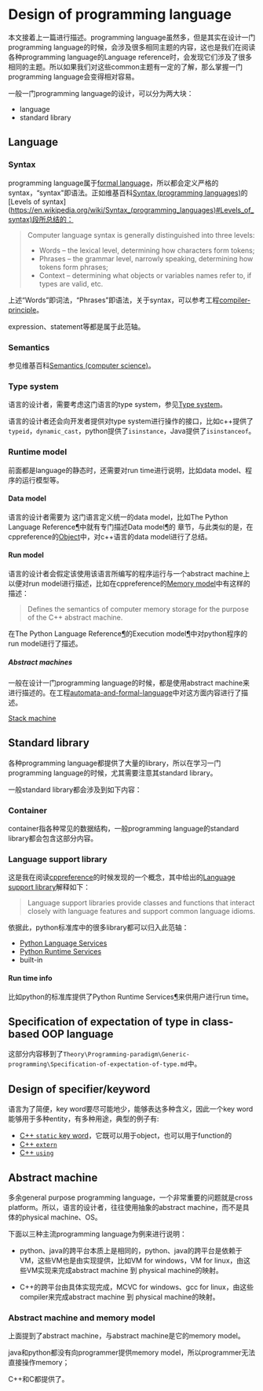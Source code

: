 # Design of programming language

本文接着上一篇进行描述。programming language虽然多，但是其实在设计一门programming language的时候，会涉及很多相同主题的内容，这也是我们在阅读各种programming language的Language reference时，会发现它们涉及了很多相同的主题。所以如果我们对这些common主题有一定的了解，那么掌握一门programming language会变得相对容易。

一般一门programming language的设计，可以分为两大块：

- language 
- standard library

## Language 

### Syntax 

programming language属于[formal language](https://en.wikipedia.org/wiki/Formal_language)，所以都会定义严格的syntax，“syntax"即语法。正如维基百科[Syntax (programming languages)](https://en.wikipedia.org/wiki/Syntax_(programming_languages))的[Levels of syntax](https://en.wikipedia.org/wiki/Syntax_(programming_languages)#Levels_of_syntax)段所总结的：

> Computer language syntax is generally distinguished into three levels:
>
> - Words – the lexical level, determining how characters form tokens;
> - Phrases – the grammar level, narrowly speaking, determining how tokens form phrases;
> - Context – determining what objects or variables names refer to, if types are valid, etc.

上述“Words”即词法，“Phrases”即语法，关于syntax，可以参考工程[compiler-principle](https://dengking.github.io/compiler-principle/)。

expression、statement等都是属于此范轴。

### Semantics 

参见维基百科[Semantics (computer science)](https://en.wikipedia.org/wiki/Semantics_(computer_science))。



### Type system

语言的设计者，需要考虑这门语言的type system，参见[Type system](../../Type-system/Type-system.md)。

语言的设计者还会向开发者提供对type system进行操作的接口，比如c++提供了`typeid`，`dynamic_cast`，python提供了`isinstance`，Java提供了`isinstanceof`。



### Runtime model

前面都是language的静态时，还需要对run time进行说明，比如data model、程序的运行模型等。

#### Data model

语言的设计者需要为 这门语言定义统一的data model，比如The Python Language Reference[¶](https://docs.python.org/3/reference/index.html#the-python-language-reference)中就有专门描述Data model[¶](https://docs.python.org/3/reference/datamodel.html#data-model)的 章节，与此类似的是，在cppreference的[Object](https://en.cppreference.com/w/cpp/language/object)中，对c++语言的data model进行了总结。



#### Run model

语言的设计者会假定该使用该语言所编写的程序运行与一个abstract machine上以便对run model进行描述，比如在cppreference的[Memory model](https://en.cppreference.com/w/cpp/language/memory_model)中有这样的描述：

> Defines the semantics of computer memory storage for the purpose of the C++ abstract machine.



在The Python Language Reference[¶](https://docs.python.org/3/reference/index.html#the-python-language-reference)的Execution model[¶](https://docs.python.org/3/reference/executionmodel.html#execution-model)中对python程序的run model进行了描述。



##### Abstract machines

一般在设计一门programming language的时候，都是使用abstract machine来进行描述的。在工程[automata-and-formal-language](https://dengking.github.io/automata-and-formal-language)中对这方面内容进行了描述。

[Stack machine](https://en.wikipedia.org/wiki/Stack_machine)





## Standard library

各种programming language都提供了大量的library，所以在学习一门programming language的时候，尤其需要注意其standard library。

一般standard library都会涉及到如下内容：

### Container

container指各种常见的数据结构，一般programming language的standard library都会包含这部分内容。



### Language support library

这是我在阅读[cppreference](https://en.cppreference.com/w/cpp/)的时候发现的一个概念，其中给出的[Language support library](https://en.cppreference.com/w/cpp/utility#Language_support)解释如下：

> Language support libraries provide classes and functions that interact closely with language features and support common language idioms.

依据此，python标准库中的很多library都可以归入此范轴：

- [Python Language Services](https://docs.python.org/3/library/language.html)
- [Python Runtime Services](https://docs.python.org/3/library/python.html)
- built-in



#### Run time info

比如python的标准库提供了Python Runtime Services[¶](https://docs.python.org/3/library/python.html#python-runtime-services)来供用户进行run time。





## Specification of expectation of type in class-based OOP language

这部分内容移到了`Theory\Programming-paradigm\Generic-programming\Specification-of-expectation-of-type.md`中。



## Design of specifier/keyword

语言为了简便，key word要尽可能地少，能够表达多种含义，因此一个key word能够用于多种entity，有多种用途，典型的例子有:

- [C++ `static` key word](https://en.cppreference.com/w/cpp/keyword/static)，它既可以用于object，也可以用于function的
- [C++ `extern`](https://en.cppreference.com/w/cpp/keyword/extern)
- [C++ `using`](https://en.cppreference.com/w/cpp/keyword/using)



## Abstract machine

多余general purpose programming language，一个非常重要的问题就是cross platform。所以，语言的设计者，往往使用抽象的abstract machine，而不是具体的physical machine、OS。

下面以三种主流programming language为例来进行说明：

- python、java的跨平台本质上是相同的，python、java的跨平台是依赖于VM，这些VM也是由实现提供，比如VM for windows，VM for linux，由这些VM实现来完成abstract machine 到 physical machine的映射。

- C++的跨平台由具体实现完成，MCVC for windows、gcc for linux，由这些compiler来完成abstract machine 到 physical machine的映射。

### Abstract machine and memory model

上面提到了abstract machine，与abstract machine是它的memory model。

java和python都没有向programmer提供memory model，所以programmer无法直接操作memory；

C++和C都提供了。